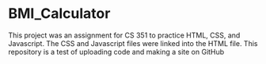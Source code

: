 # BMI_Calculator
This project was an assignment for CS 351 to practice HTML, CSS, and Javascript. 
The CSS and Javascript files were linked into the HTML file. 
This repository is a test of uploading code and making a site on GitHub 
